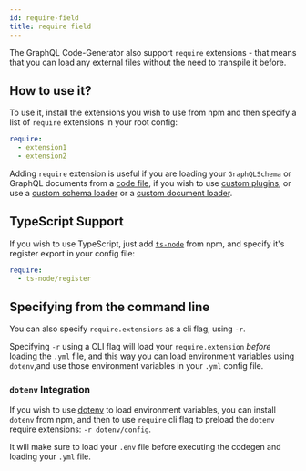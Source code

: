 ```yaml
---
id: require-field
title: require field
---
```


The GraphQL Code-Generator also support `require` extensions - that means that you can load any external files without the need to transpile it before.

## How to use it?

To use it, install the extensions you wish to use from npm and then specify a list of `require` extensions in your root config:

```yml
require:
  - extension1
  - extension2
```

Adding `require` extension is useful if you are loading your `GraphQLSchema` or GraphQL documents from a [code file](./schema-field#javascript-export), if you wish to use [custom plugins](../custom-codegen/write-your-plugin), or use a [custom schema loader](./schema-field#custom-schema-loader) or a [custom document loader](documents-field#custom-document-loader).

## TypeScript Support

If you wish to use TypeScript, just add [`ts-node`](https://github.com/TypeStrong/ts-node) from npm, and specify it's register export in your config file:

```yml
require:
  - ts-node/register
```

## Specifying from the command line

You can also specify `require.extensions` as a cli flag, using `-r`.

Specifying `-r` using a CLI flag will load your `require.extension` _before_ loading the `.yml` file, and this way you can load environment variables using `dotenv`,and use those environment variables in your `.yml` config file.

### `dotenv` Integration

If you wish to use [dotenv](https://github.com/motdotla/dotenv) to load environment variables, you can install `dotenv` from npm, and then to use `require` cli flag to preload the `dotenv` require extensions: `-r dotenv/config`.

It will make sure to load your `.env` file before executing the codegen and loading your `.yml` file.

